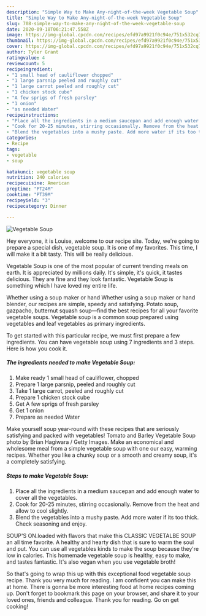 ```yaml
---
description: "Simple Way to Make Any-night-of-the-week Vegetable Soup"
title: "Simple Way to Make Any-night-of-the-week Vegetable Soup"
slug: 708-simple-way-to-make-any-night-of-the-week-vegetable-soup
date: 2020-09-18T06:21:47.558Z
image: https://img-global.cpcdn.com/recipes/efd97a9921f0c94e/751x532cq70/vegetable-soup-recipe-main-photo.jpg
thumbnail: https://img-global.cpcdn.com/recipes/efd97a9921f0c94e/751x532cq70/vegetable-soup-recipe-main-photo.jpg
cover: https://img-global.cpcdn.com/recipes/efd97a9921f0c94e/751x532cq70/vegetable-soup-recipe-main-photo.jpg
author: Tyler Grant
ratingvalue: 4
reviewcount: 5
recipeingredient:
- "1 small head of cauliflower chopped"
- "1 large parsnip peeled and roughly cut"
- "1 large carrot peeled and roughly cut"
- "1 chicken stock cube"
- "A few sprigs of fresh parsley"
- "1 onion"
- "as needed Water"
recipeinstructions:
- "Place all the ingredients in a medium saucepan and add enough water to cover all the vegetables."
- "Cook for 20-25 minutes, stirring occasionally. Remove from the heat and allow to cool slightly."
- "Blend the vegetables into a mushy paste. Add more water if its too thick. Check seasoning and enjoy."
categories:
- Recipe
tags:
- vegetable
- soup

katakunci: vegetable soup 
nutrition: 240 calories
recipecuisine: American
preptime: "PT24M"
cooktime: "PT39M"
recipeyield: "3"
recipecategory: Dinner

---
```



![Vegetable Soup](https://img-global.cpcdn.com/recipes/efd97a9921f0c94e/751x532cq70/vegetable-soup-recipe-main-photo.jpg)

Hey everyone, it is Louise, welcome to our recipe site. Today, we're going to prepare a special dish, vegetable soup. It is one of my favorites. This time, I will make it a bit tasty. This will be really delicious.

Vegetable Soup is one of the most popular of current trending meals on earth. It is appreciated by millions daily. It's simple, it's quick, it tastes delicious. They are fine and they look fantastic. Vegetable Soup is something which I have loved my entire life.

Whether using a soup maker or hand Whether using a soup maker or hand blender, our recipes are simple, speedy and satisfying. Potato soup, gazpacho, butternut squash soup—find the best recipes for all your favorite vegetable soups. Vegetable soup is a common soup prepared using vegetables and leaf vegetables as primary ingredients.


To get started with this particular recipe, we must first prepare a few ingredients. You can have vegetable soup using 7 ingredients and 3 steps. Here is how you cook it.

<!--inarticleads1-->

##### The ingredients needed to make Vegetable Soup:

1. Make ready 1 small head of cauliflower, chopped
1. Prepare 1 large parsnip, peeled and roughly cut
1. Take 1 large carrot, peeled and roughly cut
1. Prepare 1 chicken stock cube
1. Get A few sprigs of fresh parsley
1. Get 1 onion
1. Prepare as needed Water


Make yourself soup year-round with these recipes that are seriously satisfying and packed with vegetables! Tomato and Barley Vegetable Soup photo by Brian Hagiwara / Getty Images. Make an economical and wholesome meal from a simple vegetable soup with one our easy, warming recipes. Whether you like a chunky soup or a smooth and creamy soup, it&#39;s a completely satisfying. 

<!--inarticleads2-->

##### Steps to make Vegetable Soup:

1. Place all the ingredients in a medium saucepan and add enough water to cover all the vegetables.
1. Cook for 20-25 minutes, stirring occasionally. Remove from the heat and allow to cool slightly.
1. Blend the vegetables into a mushy paste. Add more water if its too thick. Check seasoning and enjoy.


SOUP&#39;S ON.loaded with flavors that make this CLASSIC VEGETALBE SOUP an all time favorite. A healthy and hearty dish that is sure to warm the soul and put. You can use all vegetables kinds to make the soup because they&#39;re low in calories. This homemade vegetable soup is healthy, easy to make, and tastes fantastic. It&#39;s also vegan when you use vegetable broth! 

So that's going to wrap this up with this exceptional food vegetable soup recipe. Thank you very much for reading. I am confident you can make this at home. There is gonna be more interesting food at home recipes coming up. Don't forget to bookmark this page on your browser, and share it to your loved ones, friends and colleague. Thank you for reading. Go on get cooking!
